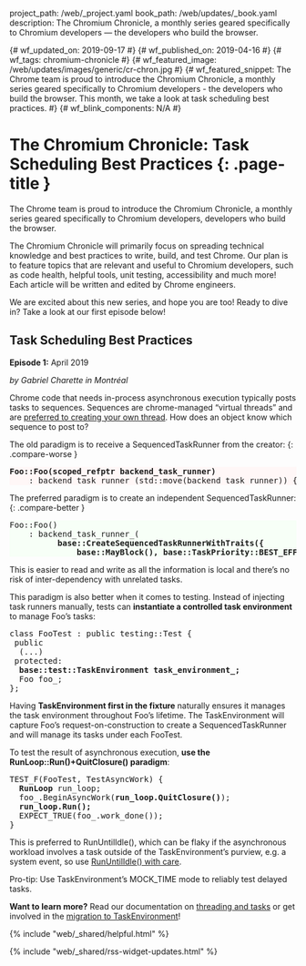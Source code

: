 project_path: /web/_project.yaml
book_path: /web/updates/_book.yaml
description: The Chromium Chronicle, a monthly series geared specifically to Chromium developers — the developers who build the browser.

{# wf_updated_on: 2019-09-17 #}
{# wf_published_on: 2019-04-16 #}
{# wf_tags: chromium-chronicle #}
{# wf_featured_image: /web/updates/images/generic/cr-chron.jpg #}
{# wf_featured_snippet: The Chrome team is proud to introduce the Chromium Chronicle, a monthly series geared specifically to Chromium developers - the developers who build the browser. This month, we take a look at task scheduling best practices. #}
{# wf_blink_components: N/A #}

<style>
  body:not(.devsite-dark-code) pre.prettyprint.cc-bad {
    background-color: #fff7f7;
  }
  body:not(.devsite-dark-code) pre.prettyprint.cc-good {
    background-color: #f7fff7;
  }
</style>

# The Chromium Chronicle: Task Scheduling Best Practices {: .page-title }

The Chrome team is proud to introduce the Chromium Chronicle, a monthly
series geared specifically to Chromium developers, developers who build the
browser.

The Chromium Chronicle will primarily focus on spreading technical knowledge
and best practices to write, build, and test Chrome. Our plan is to feature
topics that are relevant and useful to Chromium developers, such as code
health, helpful tools, unit testing, accessibility and much more! Each article
will be written and edited by Chrome engineers.

We are excited about this new series, and hope you are too! Ready to dive in?
Take a look at our first episode below!

## Task Scheduling Best Practices

**Episode 1:** April 2019

*by Gabriel Charette in Montréal*

Chrome code that needs in-process asynchronous execution typically posts tasks
to sequences. Sequences are chrome-managed “virtual threads” and are
[preferred to creating your own thread][prefer-sequences]. How does an object
know which sequence to post to?

The old paradigm is to receive a SequencedTaskRunner from the creator:
{: .compare-worse }

<pre class="prettyprint cc-bad lang-cpp">
<b>Foo::Foo(scoped_refptr<base::SequencedTaskRunner> backend_task_runner)</b>
    : backend_task_runner_(std::move(backend_task_runner)) {}
</pre>

The preferred paradigm is to create an independent SequencedTaskRunner:
{: .compare-better }

<pre class="prettyprint cc-good lang-cpp">
Foo::Foo()
    : backend_task_runner_(
          <b>base::CreateSequencedTaskRunnerWithTraits({
              base::MayBlock(), base::TaskPriority::BEST_EFFORT})) {}</b>
</pre>

This is easier to read and write as all the information is local and there’s
no risk of inter-dependency with unrelated tasks.

This paradigm is also better when it comes to testing. Instead of injecting
task runners manually, tests can **instantiate a controlled task environment**
to manage Foo’s tasks:

<pre class="prettyprint lang-cpp">
class FooTest : public testing::Test {
 public
  (...)
 protected:
  <b>base::test::TaskEnvironment task_environment_;</b>
  Foo foo_;
};
</pre>

Having **TaskEnvironment first in the fixture** naturally ensures it
manages the task environment throughout Foo’s lifetime. The TaskEnvironment
will capture Foo’s request-on-construction to create a SequencedTaskRunner and
will manage its tasks under each FooTest.

To test the result of asynchronous execution, **use the RunLoop::Run()+QuitClosure()
paradigm**:

<pre class="prettyprint lang-cpp">
TEST_F(FooTest, TestAsyncWork) {
  <b>RunLoop</b> run_loop;
  foo_.BeginAsyncWork(<b>run_loop.QuitClosure()</b>);
  <b>run_loop.Run();</b>
  EXPECT_TRUE(foo_.work_done());
}
</pre>

This is preferred to RunUntilIdle(), which can be flaky if the asynchronous
workload involves a task outside of the TaskEnvironment’s purview,
e.g. a system event, so use [RunUntilIdle() with care][run-until-idle-w-care].

<aside class="success">
Pro-tip: Use TaskEnvironment’s MOCK_TIME mode to reliably test delayed
tasks.
</aside>

**Want to learn more?** Read our documentation on [threading and tasks][threading-and-tasks]
or get involved in the [migration to TaskEnvironment][task-env]!

{% include "web/_shared/helpful.html" %}

{% include "web/_shared/rss-widget-updates.html" %}

[prefer-sequences]: https://chromium.googlesource.com/chromium/src/+/lkgr/docs/threading_and_tasks.md#Prefer-Sequences-to-Threads
[threading-and-tasks]: https://chromium.googlesource.com/chromium/src/+/master/docs/threading_and_tasks.md
[task-env]: https://docs.google.com/document/d/1QabRo8c7D9LsYY3cEcaPQbOCLo8Tu-6VLykYXyl3Pkk/edit
[run-until-idle-w-care]: https://cs.chromium.org/chromium/src/base/test/task_environment.h?type=cs&q="void+RunUntilIdle()"+WARNING+case:yes&sq=package:chromium&g=0
